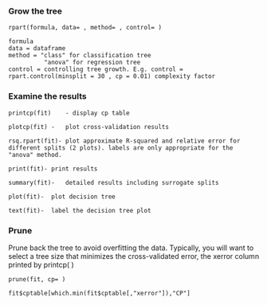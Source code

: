  ### Grow the tree

    rpart(formula, data= , method= , control= )
    
    formula
    data = dataframe
    method = "class" for classification tree
              "anova" for regression tree
    control = controlling tree growth. E.g. control = rpart.control(minsplit = 30 , cp = 0.01) complexity factor  

### Examine the results
  
    printcp(fit)	- display cp table
    
    plotcp(fit) -	plot cross-validation results
    
    rsq.rpart(fit)-	plot approximate R-squared and relative error for different splits (2 plots). labels are only appropriate for the    "anova" method.
    
    print(fit)-	print results
    
    summary(fit)-	detailed results including surrogate splits
    
    plot(fit)-	plot decision tree
    
    text(fit)-	label the decision tree plot
    
  ### Prune
  
Prune back the tree to avoid overfitting the data. Typically, you will want to select a tree size that minimizes the cross-validated error, the xerror column printed by printcp( )

    prune(fit, cp= )
    
    fit$cptable[which.min(fit$cptable[,"xerror"]),"CP"]
    
    
    
